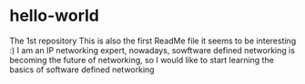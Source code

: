# hello-world
The 1st repository
This is also the first ReadMe file
it seems to be interesting :)
I am an IP networking expert, nowadays, sowftware defined networking is becoming the future of networking, so I would like to start learning the basics of software defined networking
